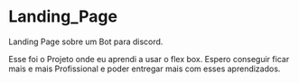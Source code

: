 # Landing_Page

Landing Page sobre um Bot para discord.

Esse foi o Projeto onde eu aprendi a usar o flex box. Espero conseguir ficar mais e mais Profissional e poder entregar mais com esses aprendizados.
